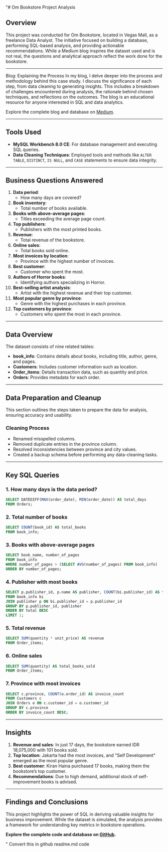 "# Om Bookstore Project Analysis

## Overview
This project was conducted for Om Bookstore, located in Vegas Mall, as a freelance Data Analyst. The initiative focused on building a database, performing SQL-based analysis, and providing actionable recommendations. While a Medium blog inspires the dataset used and is not real, the questions and analytical approach reflect the work done for the bookstore.

---

Blog: Explaining the Process
In my blog, I delve deeper into the process and methodology behind this case study. I discuss the significance of each step, from data cleaning to generating insights. This includes a breakdown of challenges encountered during analysis, the rationale behind chosen techniques, and reflections on the outcomes. The blog is an educational resource for anyone interested in SQL and data analytics.

Explore the complete blog and database on [Medium](https://medium.com/@olly3301/data-analysis-with-sql-online-bookstore-management-project-ab6a887aa43f).

---

## Tools Used
- **MySQL Workbench 8.0 CE**: For database management and executing SQL queries.
- **Data Cleaning Techniques**: Employed tools and methods like `ALTER TABLE`, `DISTINCT`, `IS NULL`, and `CASE` statements to ensure data integrity.

---

## Business Questions Answered
1. **Data period**:
   - How many days are covered?
2. **Book inventory**:
   - Total number of books available.
3. **Books with above-average pages**:
   - Titles exceeding the average page count.
4. **Top publishers**:
   - Publishers with the most printed books.
5. **Revenue**:
   - Total revenue of the bookstore.
6. **Online sales**:
   - Total books sold online.
7. **Most invoices by location**:
   - Province with the highest number of invoices.
8. **Best customer**:
   - Customer who spent the most.
9. **Authors of Horror books**:
   - Identifying authors specializing in Horror.
10. **Best-selling artist analysis**:
    - Artist with the highest revenue and their top customer.
11. **Most popular genre by province**:
    - Genre with the highest purchases in each province.
12. **Top customers by province**:
    - Customers who spent the most in each province.

---

## Data Overview
The dataset consists of nine related tables:

- **book_info**: Contains details about books, including title, author, genre, and pages.
- **Customers**: Includes customer information such as location.
- **Order_items**: Details transaction data, such as quantity and price.
- **Orders**: Provides metadata for each order.

---

## Data Preparation and Cleanup
This section outlines the steps taken to prepare the data for analysis, ensuring accuracy and usability.

### Cleaning Process
- Renamed misspelled columns.
- Removed duplicate entries in the province column.
- Resolved inconsistencies between province and city values.
- Created a backup schema before performing any data-cleaning tasks.

---

## Key SQL Queries

### 1. How many days is the data period?
```sql
SELECT DATEDIFF(MAX(order_date), MIN(order_date)) AS total_days
FROM Orders;
```

### 2. Total number of books
```sql
SELECT COUNT(book_id) AS total_books
FROM book_info;
```

### 3. Books with above-average pages
```sql
SELECT book_name, number_of_pages
FROM book_info
WHERE number_of_pages > (SELECT AVG(number_of_pages) FROM book_info)
ORDER BY number_of_pages;
```

### 4. Publisher with most books
```sql
SELECT p.publisher_id, p.name AS publisher, COUNT(bi.publisher_id) AS total
FROM book_info bi
JOIN publisher p ON bi.publisher_id = p.publisher_id
GROUP BY p.publisher_id, publisher
ORDER BY total DESC
LIMIT 1;
```

### 5. Total revenue
```sql
SELECT SUM(quantity * unit_price) AS revenue
FROM Order_items;
```

### 6. Online sales
```sql
SELECT SUM(quantity) AS total_books_sold
FROM Order_items;
```

### 7. Province with most invoices
```sql
SELECT c.province, COUNT(o.order_id) AS invoice_count
FROM Customers c
JOIN Orders o ON c.customer_id = o.customer_id
GROUP BY c.province
ORDER BY invoice_count DESC;
```

---

## Insights

1. **Revenue and sales**: In just 17 days, the bookstore earned IDR 18,075,000 with 101 books sold.
2. **Top location**: Jakarta had the most invoices, and "Self Development" emerged as the most popular genre.
3. **Best customer**: Kiran Haina purchased 17 books, making them the bookstore’s top customer.
4. **Recommendations**: Due to high demand, additional stock of self-improvement books is advised.

---

## Findings and Conclusions
This project highlights the power of SQL in deriving valuable insights for business improvement. While the dataset is simulated, the analysis provides a framework for understanding key metrics in bookstore operations.

**Explore the complete code and database on [GitHub](https://github.com/amitkr209/Portfolio_Projects).**

" Convert this in github readme.md code
